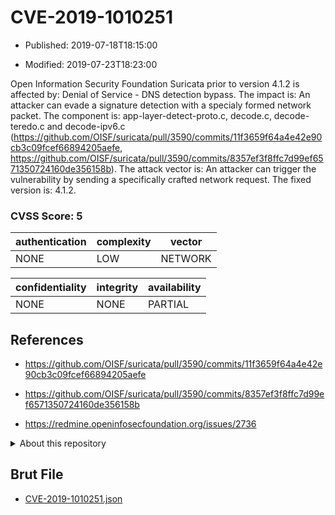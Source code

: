# CVE-2019-1010251

- Published: 2019-07-18T18:15:00

- Modified: 2019-07-23T18:23:00

Open Information Security Foundation Suricata prior to version 4.1.2 is affected by: Denial of Service - DNS detection bypass. The impact is: An attacker can evade a signature detection with a specialy formed network packet. The component is: app-layer-detect-proto.c, decode.c, decode-teredo.c and decode-ipv6.c (https://github.com/OISF/suricata/pull/3590/commits/11f3659f64a4e42e90cb3c09fcef66894205aefe, https://github.com/OISF/suricata/pull/3590/commits/8357ef3f8ffc7d99ef6571350724160de356158b). The attack vector is: An attacker can trigger the vulnerability by sending a specifically crafted network request. The fixed version is: 4.1.2.

### CVSS Score: **5**

| authentication | complexity | vector |
| --- | --- | --- |
| NONE | LOW | NETWORK |

| confidentiality | integrity | availability |
| --- | --- | --- |
| NONE | NONE | PARTIAL |

## References

* https://github.com/OISF/suricata/pull/3590/commits/11f3659f64a4e42e90cb3c09fcef66894205aefe

* https://github.com/OISF/suricata/pull/3590/commits/8357ef3f8ffc7d99ef6571350724160de356158b

* https://redmine.openinfosecfoundation.org/issues/2736

<details>
<summary>About this repository</summary> 

  This repository is part of the project [Live Hack CVE](https://github.com/Live-Hack-CVE). Main website can be found [www.live-hack.org](https://www.live-hack.org) 
  
  Made by [Sn0wAlice](https://github.com/Sn0wAlice) for the people that care about security and need to have a feed of the latest CVEs. Hope you enjoy it, don't forget to star the repo and follow me on [Twitter](https://twitter.com/Sn0wAlice) and [Github](https://github.com/Sn0wAlice). And that is my [personnal website](https://www.alice-snow.me/)

  - [Home Page](https://github.com/Live-Hack-CVE)
  - [Framework](https://github.com/Live-Hack-CVE/cve-framework)
  - [CVE database](https://github.com/Live-Hack-CVE/full_database)
  - [Changelog](https://github.com/Live-Hack-CVE/Changelog)
</details>

## Brut File

* [CVE-2019-1010251.json](https://raw.githubusercontent.com/Live-Hack-CVE/full_database/main/cves/2019/CVE-2019-1010251.json)

